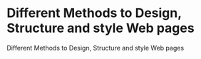 # Different Methods to Design, Structure and style Web pages
Different Methods to Design, Structure and style Web pages
